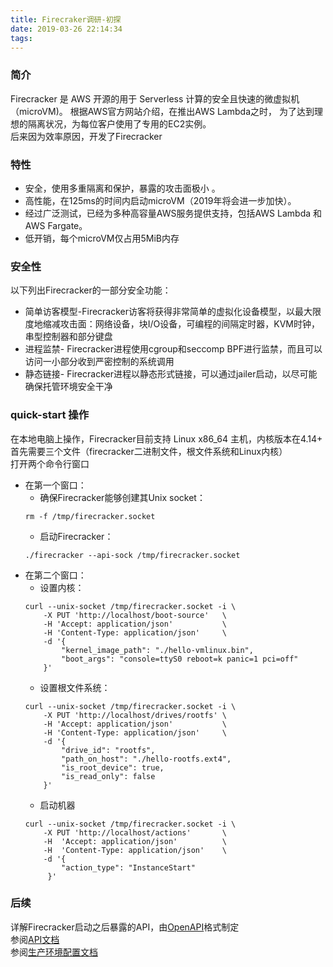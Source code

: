 ```yaml
---
title: Firecraker调研-初探
date: 2019-03-26 22:14:34
tags:
---
```


### 简介
Firecracker 是 AWS 开源的用于 Serverless 计算的安全且快速的微虚拟机（microVM)。
根据AWS官方网站介绍，在推出AWS Lambda之时， 为了达到理想的隔离状况，为每位客户使用了专用的EC2实例。  
后来因为效率原因，开发了Firecracker

### 特性
- 安全，使用多重隔离和保护，暴露的攻击面极小 。 
- 高性能，在125ms的时间内启动microVM（2019年将会进一步加快）。
- 经过广泛测试，已经为多种高容量AWS服务提供支持，包括AWS Lambda 和 AWS Fargate。
- 低开销，每个microVM仅占用5MiB内存


### 安全性  
以下列出Firecracker的一部分安全功能：
- 简单访客模型-Firecracker访客将获得非常简单的虚拟化设备模型，以最大限度地缩减攻击面：网络设备，块I/O设备，可编程的间隔定时器，KVM时钟，串型控制器和部分键盘
- 进程监禁- Firecracker进程使用cgroup和seccomp BPF进行监禁，而且可以访问一小部分收到严密控制的系统调用
- 静态链接- Firecracker进程以静态形式链接，可以通过jailer启动，以尽可能确保托管环境安全干净

 
### quick-start 操作
在本地电脑上操作，Firecracker目前支持 Linux x86_64 主机，内核版本在4.14+
首先需要三个文件（firecracker二进制文件，根文件系统和Linux内核）  
打开两个命令行窗口  
- 在第一个窗口：
    - 确保Firecracker能够创建其Unix socket：
    ```
    rm -f /tmp/firecracker.socket
    ```
    - 启动Firecracker：
    ```
    ./firecracker --api-sock /tmp/firecracker.socket
    ```
- 在第二个窗口：
    - 设置内核：
    ```
    curl --unix-socket /tmp/firecracker.socket -i \
        -X PUT 'http://localhost/boot-source'   \
        -H 'Accept: application/json'           \
        -H 'Content-Type: application/json'     \
        -d '{
            "kernel_image_path": "./hello-vmlinux.bin",
            "boot_args": "console=ttyS0 reboot=k panic=1 pci=off"
        }'
    ```
    - 设置根文件系统：
    ```
    curl --unix-socket /tmp/firecracker.socket -i \
        -X PUT 'http://localhost/drives/rootfs' \
        -H 'Accept: application/json'           \
        -H 'Content-Type: application/json'     \
        -d '{
            "drive_id": "rootfs",
            "path_on_host": "./hello-rootfs.ext4",
            "is_root_device": true,
            "is_read_only": false
        }'
    ```
    - 启动机器
    ```
    curl --unix-socket /tmp/firecracker.socket -i \
        -X PUT 'http://localhost/actions'       \
        -H  'Accept: application/json'          \
        -H  'Content-Type: application/json'    \
        -d '{
            "action_type": "InstanceStart"
         }'
    ```
### 后续
详解Firecracker启动之后暴露的API，由[OpenAPI](https://github.com/firecracker-microvm/firecracker/blob/master/api_server/swagger/firecracker.yaml)格式制定  
参阅[API文档](https://github.com/firecracker-microvm/firecracker/blob/master/docs/api_requests)  
参阅[生产环境配置文档](https://github.com/firecracker-microvm/firecracker/blob/master/docs/prod-host-setup.md)
